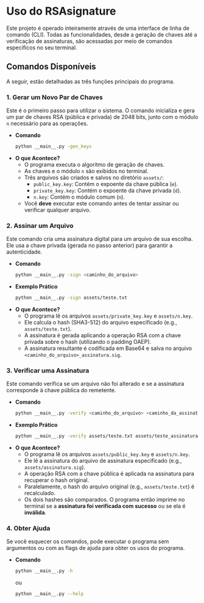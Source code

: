 # Uso do RSAsignature

Este projeto é operado inteiramente através de uma interface de linha de comando (CLI). Todas as funcionalidades, desde a geração de chaves até a verificação de assinaturas, são acessadas por meio de comandos específicos no seu terminal.

## Comandos Disponíveis

A seguir, estão detalhadas as três funções principais do programa.

### 1\. Gerar um Novo Par de Chaves

Este é o primeiro passo para utilizar o sistema. O comando inicializa e gera um par de chaves RSA (pública e privada) de 2048 bits, junto com o módulo `n` necessário para as operações.

  - **Comando**
    ```bash
    python __main__.py -gen_keys
    ```
  - **O que Acontece?**
      - O programa executa o algoritmo de geração de chaves.
      - As chaves e o módulo `n` são exibidos no terminal.
      - Três arquivos são criados e salvos no diretório `assets/`:
          - `public_key.key`: Contém o expoente da chave pública (`e`).
          - `private_key.key`: Contém o expoente da chave privada (`d`).
          - `n.key`: Contém o módulo comum (`n`).
      - Você **deve** executar este comando antes de tentar assinar ou verificar qualquer arquivo.

### 2\. Assinar um Arquivo

Este comando cria uma assinatura digital para um arquivo de sua escolha. Ele usa a chave privada (gerada no passo anterior) para garantir a autenticidade.

  - **Comando**
    ```bash
    python __main__.py -sign <caminho_do_arquivo>
    ```
  - **Exemplo Prático**
    ```bash
    python __main__.py -sign assets/teste.txt
    ```
  - **O que Acontece?**
      - O programa lê os arquivos `assets/private_key.key` e `assets/n.key`.
      - Ele calcula o hash (SHA3-512) do arquivo especificado (e.g., `assets/teste.txt`).
      - A assinatura é gerada aplicando a operação RSA com a chave privada sobre o hash (utilizando o padding OAEP).
      - A assinatura resultante é codificada em Base64 e salva no arquivo `<caminho_do_arquivo>_assinatura.sig`.

### 3\. Verificar uma Assinatura

Este comando verifica se um arquivo não foi alterado e se a assinatura corresponde à chave pública do remetente.

  - **Comando**
    ```bash
    python __main__.py -verify <caminho_do_arquivo> <caminho_da_assinatura>
    ```
  - **Exemplo Prático**
    ```bash
    python __main__.py -verify assets/teste.txt assets/teste_assinatura.sig
    ```
  - **O que Acontece?**
      - O programa lê os arquivos `assets/public_key.key` e `assets/n.key`.
      - Ele lê a assinatura do arquivo de assinatura especificado (e.g., `assets/assinatura.sig`).
      - A operação RSA com a chave pública é aplicada na assinatura para recuperar o hash original.
      - Paralelamente, o hash do arquivo original (e.g., `assets/teste.txt`) é recalculado.
      - Os dois hashes são comparados. O programa então imprime no terminal se a **assinatura foi verificada com sucesso** ou se ela é **inválida**.

### 4\. Obter Ajuda

Se você esquecer os comandos, pode executar o programa sem argumentos ou com as flags de ajuda para obter os usos do programa.

  - **Comando**
    ```bash
    python __main__.py -h
    ```
    ou
    ```bash
    python __main__.py --help
    ```
